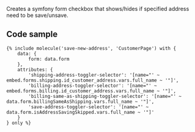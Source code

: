 Creates a symfony form checkbox that shows/hides if specified address need to be save/unsave.

## Code sample

```
{% include molecule('save-new-address', 'CustomerPage') with {
    data: {
        form: data.form
    },
    attributes: {
        'shipping-address-toggler-selector': '[name="' ~ embed.forms.shipping.id_customer_address.vars.full_name ~ '"]',
        'billing-address-toggler-selector': '[name="' ~ embed.forms.billing.id_customer_address.vars.full_name ~ '"]',
        'billing-same-as-shipping-toggler-selector': '[name="' ~ data.form.billingSameAsShipping.vars.full_name ~ '"]',
        'save-address-toggler-selector': '[name="' ~ data.form.isAddressSavingSkipped.vars.full_name ~ '"]'
    }
} only %}
```
